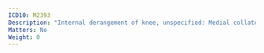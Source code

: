 ```yaml
---
ICD10: M2393
Description: "Internal derangement of knee, unspecified: Medial collateral ligament or Other and unspecified medial meniscus"
Matters: No
Weight: 0
---
```

